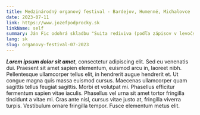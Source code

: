 ```yaml
---
title: Medzinárodný organový festival - Bardejov, Humenné, Michalovce
date: 2023-07-11
link: https://www.jozefpodprocky.sk
linkName: self
summary: Ján Fic odohrá skladbu "Suita rediviva (podľa zápisov v levočskom “Pestrom zborníku” zo XVII. stor.)" op. 14 č. 5. na troch za sebou nasledujucich podujatiach a to 11/07 v Bazilike minor sv. Egídia v Bardejove v rámci Medzinárodného organového festivalu „Organové dni Jozefa Grešáka, 12/07 v kostole Všetkých svätých v Humennom v rámci Medzinárodného organového festivalu „Organové dni Štefana Thomána“ a 13/07 v kostole Narodenia Panny Márie v Michalovciach.
lang: sk
slug: organovy-festival-07-2023
---
```


 ***Lorem ipsum dolor sit amet***, consectetur adipiscing elit. Sed eu venenatis dui. Praesent sit amet sapien elementum, euismod arcu in, laoreet nibh. Pellentesque ullamcorper tellus elit, in hendrerit augue hendrerit et. Ut congue magna quis massa euismod cursus. Maecenas ullamcorper quam sagittis tellus feugiat sagittis. Morbi et volutpat mi. Phasellus efficitur fermentum sapien vitae iaculis. Phasellus vel urna sit amet tortor fringilla tincidunt a vitae mi. Cras ante nisl, cursus vitae justo at, fringilla viverra turpis. Vestibulum ornare fringilla tempor. Fusce elementum metus elit.

